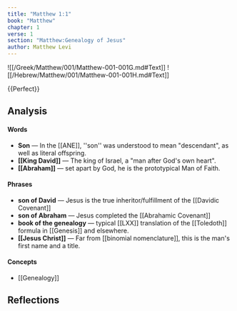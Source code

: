 ```yaml
---
title: "Matthew 1:1"
book: "Matthew"
chapter: 1
verse: 1
section: "Matthew:Genealogy of Jesus"
author: Matthew Levi
---
```

![[/Greek/Matthew/001/Matthew-001-001G.md#Text]]
![[/Hebrew/Matthew/001/Matthew-001-001H.md#Text]]

{{Perfect}}

## Analysis

#### Words
- **Son** — In the [[ANE]], ''son'' was understood to mean "descendant", as well as literal offspring.
- **[[King David]]** — The king of Israel, a "man after God's own heart".
- **[[Abraham]]** — set apart by God, he is the prototypical Man of Faith.

#### Phrases
- **son of David** — Jesus is the true inheritor/fulfillment of the [[Davidic Covenant]]
- **son of Abraham** — Jesus completed the [[Abrahamic Covenant]]
- **book of the genealogy** — typical [[LXX]] translation of the [[Toledoth]] formula in [[Genesis]] and elsewhere.
- **[[Jesus Christ]]** — Far from [[binomial nomenclature]], this is the man's first name and a title.

#### Concepts

* [[Genealogy]]

## Reflections
